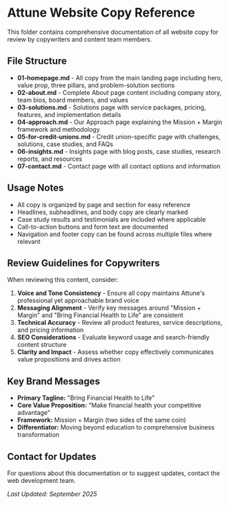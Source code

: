 # Attune Website Copy Reference

This folder contains comprehensive documentation of all website copy for review by copywriters and content team members.

## File Structure

- **01-homepage.md** - All copy from the main landing page including hero, value prop, three pillars, and problem-solution sections
- **02-about.md** - Complete About page content including company story, team bios, board members, and values
- **03-solutions.md** - Solutions page with service packages, pricing, features, and implementation details
- **04-approach.md** - Our Approach page explaining the Mission + Margin framework and methodology
- **05-for-credit-unions.md** - Credit union-specific page with challenges, solutions, case studies, and FAQs
- **06-insights.md** - Insights page with blog posts, case studies, research reports, and resources
- **07-contact.md** - Contact page with all contact options and information

## Usage Notes

- All copy is organized by page and section for easy reference
- Headlines, subheadlines, and body copy are clearly marked
- Case study results and testimonials are included where applicable
- Call-to-action buttons and form text are documented
- Navigation and footer copy can be found across multiple files where relevant

## Review Guidelines for Copywriters

When reviewing this content, consider:

1. **Voice and Tone Consistency** - Ensure all copy maintains Attune's professional yet approachable brand voice
2. **Messaging Alignment** - Verify key messages around "Mission + Margin" and "Bring Financial Health to Life" are consistent
3. **Technical Accuracy** - Review all product features, service descriptions, and pricing information
4. **SEO Considerations** - Evaluate keyword usage and search-friendly content structure
5. **Clarity and Impact** - Assess whether copy effectively communicates value propositions and drives action

## Key Brand Messages

- **Primary Tagline:** "Bring Financial Health to Life"
- **Core Value Proposition:** "Make financial health your competitive advantage"
- **Framework:** Mission + Margin (two sides of the same coin)
- **Differentiator:** Moving beyond education to comprehensive business transformation

## Contact for Updates

For questions about this documentation or to suggest updates, contact the web development team.

*Last Updated: September 2025*